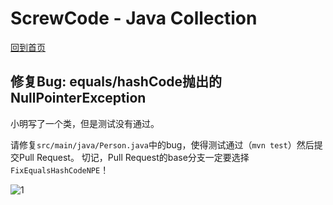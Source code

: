 # ScrewCode - Java Collection 

[回到首页](https://github.com/screwcode/JavaCollection)

## 修复Bug: equals/hashCode抛出的NullPointerException 

小明写了一个类，但是测试没有通过。

请修复`src/main/java/Person.java`中的bug，使得测试通过（`mvn test`）然后提交Pull Request。
切记，Pull Request的base分支一定要选择`FixEqualsHashCodeNPE`！

![1](https://raw.githubusercontent.com/screwcode/SumOfTwoIntegers/master/images/compare-pr.png)